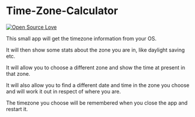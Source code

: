 # Time-Zone-Calculator
[![Open Source Love](https://badges.frapsoft.com/os/v1/open-source.svg?v=103)](https://github.com/ellerbrock/open-source-badges/)

This small app will get the timezone information from your OS. 

It will then show some stats about the zone you are in, like daylight saving etc. 

It will allow you to choose a different zone and show the time at present in that zone. 

It will also allow you to find a different date and time in the zone you choose and will work it out in respect of where you are. 

The timezone you choose will be remembered when you close the app and restart it. 
